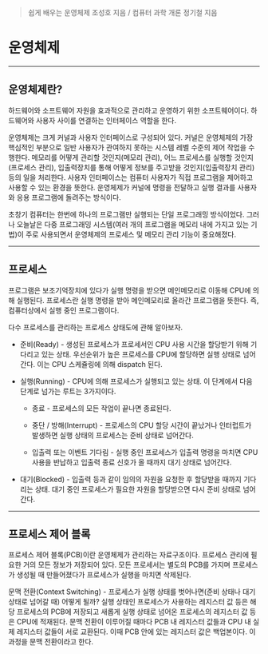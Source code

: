 > 쉽게 배우는 운영체제 조성호 지음 / 컴퓨터 과학 개론 정기철 지음

# 운영체제

***

## 운영체제란?

하드웨어와 소프트웨어 자원을 효과적으로 관리하고 운영하기 위한 소프트웨어이다. 하드웨어와 사용자 사이를 연결하는 인터페이스 역할을 한다.
 
운영체제는 크게 커널과 사용자 인터페이스로 구성되어 있다. 커널은 운영체제의 가장 핵심적인 부분으로 일반 사용자가 관여하지 못하는 시스템 레벨 수준의 제어 작업을 수행한다. 메모리를 어떻게 관리할 것인지(메모리 관리), 어느 프로세스를 실행할 것인지(프로세스 관리), 입출력장치를 통해 어떻게 정보를 주고받을 것인지(입출력장치 관리) 등의 일을 처리한다. 사용자 인터페이스는 컴퓨터 사용자가 직접 프로그램을 제어하고 사용할 수 있는 환경을 뜻한다. 운영체제가 커널에 명령을 전달하고 실행 결과를 사용자와 응용 프로그램에 돌려주는 방식이다.

초창기 컴퓨터는 한번에 하나의 프로그램만 실행되는 단일 프로그래밍 방식이었다. 그러나 오늘날은 다중 프로그래밍 시스템(여러 개의 프로그램을 메모리 내에 가지고 있는 기법)이 주로 사용되면서 운영체제의 프로세스 및 메모리 관리 기능이 중요해졌다.

***

## 프로세스

프로그램은 보조기억장치에 있다가 실행 명령을 받으면 메인메모리로 이동해 CPU에 의해 실행된다. 프로세스란 실행 명령을 받아 메인메모리로 올라간 프로그램을 뜻한다. 즉, 컴퓨터상에서 실행 중인 프로그램이다.

다수 프로세스를 관리하는 프로세스 상태도에 관해 알아보자. 

* 준비(Ready) -  생성된 프로세스가 프로세서인 CPU 사용 시간을 할당받기 위해 기다리고 있는 상태. 우선순위가 높은 프로세스를 CPU에 할당하면 실행 상태로 넘어간다. 이는 CPU 스케쥴링에 의해 dispatch 된다.

* 실행(Running) -  CPU에 의해 프로세스가 실행되고 있는 상태. 이 단계에서 다음 단계로 넘가는 루트는 3가지이다.

  * 종료 - 프로세스의 모든 작업이 끝나면 종료된다.

  * 중단 / 방해(Interrupt) - 프로세스의 CPU 할당 시간이 끝났거나 인터럽트가 발생하면 실행 상태의 프로세스는 준비 상태로 넘어간다.

  * 입출력 또는 이벤트 기다림 - 실행 중인 프로세스가 입출력 명령을 마치면 CPU 사용을 반납하고 입출력 종료 신호가 올 때까지 대기 상태로 넘어간다.

* 대기(Blocked) - 입출력 등과 같이 임의의 자원을 요청한 후 할당받을 때까지 기다리는 상태. 대기 중인 프로세스가 필요한 자원을 할당받으면 다시 준비 상태로 넘어간다.

***

## 프로세스 제어 블록

프로세스 제어 블록(PCB)이란 운영체제가 관리하는 자료구조이다. 프로세스 관리에 필요한 거의 모든 정보가 저장되어 있다. 모든 프로세서는 별도의 PCB를 가지며 프로세스가 생성될 때 만들어졌다가 프로세스가 실행을 마치면 삭제된다.

문맥 전환(Context Switching) - 프로세스가 실행 상태를 벗어나면(준비 상태나 대기 상태로 넘어갈 때) 어떻게 될까? 실행 상태인 프로세스가 사용하는 레지스터 값 등은 해당 프로세스의 PCB에 저장되고 새롭게 실행 상태로 넘어온 프로세스의 레지스터 값 등은 CPU에 적재된다. 문맥 전환이 이루어질 때마다 PCB 내 레지스터 값들과 CPU 내 실제 레지스터 값들이 서로 교환된다. 이때 PCB 안에 있는 레지스터 값은 백업본이다. 이 과정을 문맥 전환이라고 한다.
 

 


